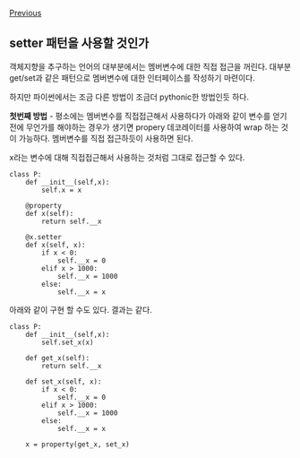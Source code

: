 [Previous](..)
##  setter 패턴을 사용할 것인가
객체지향을 추구하는 언어의 대부분에서는 멤버변수에 대한 직접 접근을 꺼린다.
대부분 get/set과 같은 패턴으로 멤버변수에 대한 인터페이스를 작성하기 마련이다.

하지만 파이썬에서는 조금 다른 방법이 조금더 pythonic한 방법인듯 하다.

**첫번째 방법**
    - 평소에는 멤버변수를 직접접근해서 사용하다가 아래와 같이 변수를 얻기전에 무언가를 해야하는 경우가 생기면 propery 데코레이터를 사용하여 wrap 하는 것이 가능하다. 멤버변수를 직접 접근하듯이 사용하면 된다.

x라는 변수에 대해 직접접근해서 사용하는 것처럼 그대로 접근할 수 있다.

    class P:
        def __init__(self,x):
            self.x = x
    
        @property
        def x(self):
            return self.__x
    
        @x.setter
        def x(self, x):
            if x < 0:
                self.__x = 0
            elif x > 1000:
                self.__x = 1000
            else:
                self.__x = x


아래와 같이 구현 할 수도 있다. 결과는 같다.
    
    class P:    
        def __init__(self,x):
            self.set_x(x)
    
        def get_x(self):
            return self.__x
    
        def set_x(self, x):
            if x < 0:
                self.__x = 0
            elif x > 1000:
                self.__x = 1000
            else:
                self.__x = x
    
        x = property(get_x, set_x)

